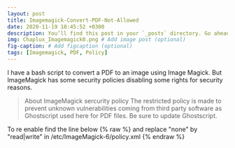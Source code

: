 ```yaml
---
layout: post
title: Imagemagick-Convert-PDF-Not-Allowed
date: 2020-11-19 10:45:52 +0300
description: You’ll find this post in your `_posts` directory. Go ahead and edit it and re-build the site to see your changes.
img: Chaplux_Imagemagick0.png # Add image post (optional)
fig-caption: # Add figcaption (optional)
tags: [Imagemagick, PDF, Policy]
---
```


I have a bash script to convert a PDF to an image using Image Magick. But ImageMagick has some security policies disabling some rights for security reasons.

>About ImageMagick sercurity policy
The restricted policy is made to prevent unknown vulnerabilities coming from third party software as Ghostscript used here for PDF files. Be sure to update Ghostscript.

To re enable find the line below
{% raw %}
 <policy domain="coder" rights="none" pattern="PDF" /> and replace "none" by "read|write" in /etc/ImageMagick-6/policy.xml
{% endraw %}


